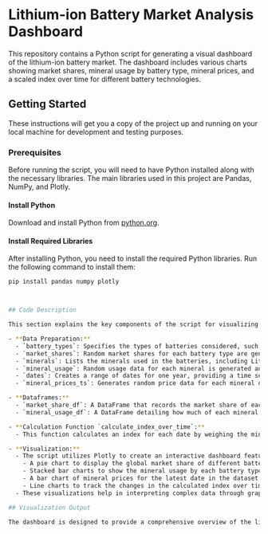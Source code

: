 # Lithium-ion Battery Market Analysis Dashboard

This repository contains a Python script for generating a visual dashboard of the lithium-ion battery market. The dashboard includes various charts showing market shares, mineral usage by battery type, mineral prices, and a scaled index over time for different battery technologies.

## Getting Started

These instructions will get you a copy of the project up and running on your local machine for development and testing purposes.

### Prerequisites

Before running the script, you will need to have Python installed along with the necessary libraries. The main libraries used in this project are Pandas, NumPy, and Plotly.

#### Install Python

Download and install Python from [python.org](https://www.python.org/downloads/).

#### Install Required Libraries

After installing Python, you need to install the required Python libraries. Run the following command to install them:

```bash
pip install pandas numpy plotly



## Code Description

This section explains the key components of the script for visualizing data related to lithium-ion batteries:

- **Data Preparation:**
  - `battery_types`: Specifies the types of batteries considered, such as LCO, LFP, NMC, NCA, and LMO.
  - `market_shares`: Random market shares for each battery type are generated using a Dirichlet distribution to ensure they sum to 100%.
  - `minerals`: Lists the minerals used in the batteries, including Lithium, Cobalt, Nickel, Manganese, and Iron.
  - `mineral_usage`: Random usage data for each mineral is generated and normalized so that the total for each battery type sums to 1.
  - `dates`: Creates a range of dates for one year, providing a time series aspect to the data.
  - `mineral_prices_ts`: Generates random price data for each mineral over the specified date range, simulating market price fluctuations.

- **Dataframes:**
  - `market_share_df`: A DataFrame that records the market share of each battery type, useful for analysis and visualization.
  - `mineral_usage_df`: A DataFrame detailing how much of each mineral each battery type uses, normalized to ensure consistency across types.

- **Calculation Function `calculate_index_over_time`:**
  - This function calculates an index for each date by weighing the mineral prices against their usage in each battery type. It reflects how the overall cost or impact of minerals in the battery industry changes over time based on market share and mineral usage.

- **Visualization:**
  - The script utilizes Plotly to create an interactive dashboard featuring:
    - A pie chart to display the global market share of different battery types.
    - Stacked bar charts to show the mineral usage by each battery type.
    - A bar chart of mineral prices for the latest date in the dataset.
    - Line charts to track the changes in the calculated index over time and the fluctuations in mineral prices across the year.
  - These visualizations help in interpreting complex data through graphical representations, making trends and relationships easier to understand.

## Visualization Output

The dashboard is designed to provide a comprehensive overview of the lithium-ion battery market, displaying critical metrics and trends that can impact business and manufacturing decisions. The interactivity offered by Plotly allows users to explore different facets of the data in detail.
